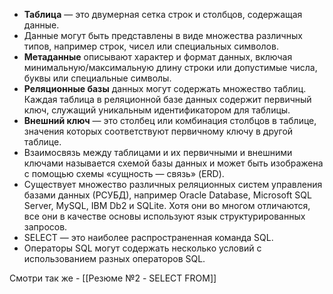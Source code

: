 
-  **Таблица** — это двумерная сетка строк и столбцов, содержащая данные.
-  Данные могут быть представлены в виде множества различных типов, например строк, чисел или специальных символов.
-  **Метаданные** описывают характер и формат данных, включая минимальную/максимальную длину строки или допустимые числа, буквы или специальные символы.
-  **Реляционные базы** данных могут содержать множество таблиц. Каждая таблица в реляционной базе данных содержит первичный ключ, служащий уникальным идентификатором для таблицы.
-  **Внешний ключ** — это столбец или комбинация столбцов в таблице, значения которых соответствуют первичному ключу в другой таблице.
-  Взаимосвязь между таблицами и их первичными и внешними ключами называется схемой базы данных и может быть изображена с помощью схемы «сущность — связь» (ERD).
-  Существует множество различных реляционных систем управления базами данных (РСУБД), например Oracle Database, Microsoft SQL Server, MySQL, IBM Db2 и SQLite. Хотя они во многом отличаются, все они в качестве основы используют язык структурированных запросов.
-  SELECT — это наиболее распространенная команда SQL.
-  Операторы SQL могут содержать несколько условий с использованием разных операторов SQL.

Смотри так же - [[Резюме №2 - SELECT FROM]]
